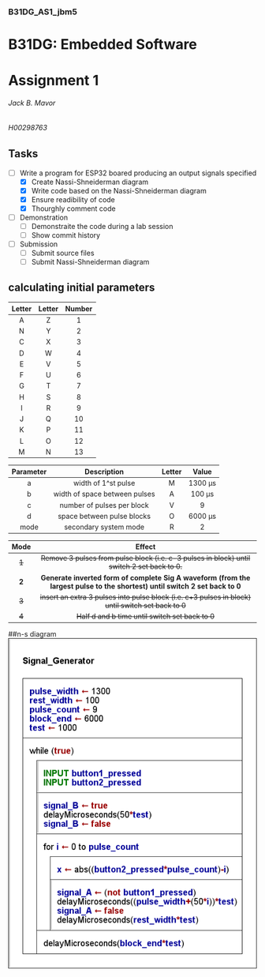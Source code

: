 ### B31DG_AS1_jbm5
# B31DG: Embedded Software
# Assignment 1
###### Jack B. Mavor
###### H00298763

## Tasks
- [ ] Write a program for ESP32 boared producing an output signals specified
    - [x] Create Nassi-Shneiderman diagram
    - [x] Write code based on the Nassi-Shneiderman diagram
    - [x] Ensure readibility of code
    - [x] Thourghly comment code
- [ ] Demonstration
    - [ ] Demonstraite the code during a lab session
    - [ ] Show commit history
- [ ] Submission
    - [ ] Submit source files
    - [ ] Submit Nassi-Shneiderman diagram

## calculating initial parameters
|Letter|Letter|Number|
|:---:|:---:|:---:|
|A|Z|1|
|N|Y|2|
|C|X|3|
|D|W|4|
|E|V|5|
|F|U|6|
|G|T|7|
|H|S|8|
|I|R|9|
|J|Q|10|
|K|P|11|
|L|O|12|
|M|N|13|

|Parameter|Description|Letter|Value|
|:---:|:---:|:---:|:---:|
|a|width of 1^st pulse|M|1300 μs|
|b|width of space between pulses|A|100 μs|
|c|number of pulses per block|V|9|
|d|space between pulse blocks|O|6000 μs|
|mode|secondary system mode|R|2|

|Mode|Effect|
|:---:|:---:|
|~~1~~|~~Remove 3 pulses from pulse block (i.e. c-3 pulses in block) until switch 2 set back to 0.~~|
|**2**|**Generate inverted form of complete Sig A waveform (from the largest pulse to the shortest) until switch 2 set back to 0**|
|~~3~~|~~insert an extra 3 pulses into pulse block (i.e. c+3 pulses in block) until switch set back to 0~~|
|~~4~~|~~Half d and b time until switch set back to 0~~|


##n-s diagram
![n-s diagram](Signal_Generator.png)

